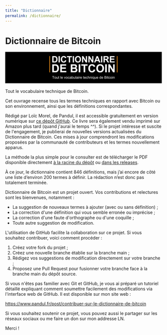 ```yaml
---
title: "Dictionnaire"
permalink: /dictionnaire/
---
```


# Dictionnaire de Bitcoin

<img src="assets/img/cover-dictionnaire.png" alt="Cover — Dictionnaire de Bitcoin" />

Tout le vocabulaire technique de Bitcoin.

Cet ouvrage recense tous les termes techniques en rapport avec Bitcoin ou son environnement, ainsi que les définitions correspondantes.

Rédigé par Loïc Morel, de Pandul, il est accessible gratuitement en version numérique sur [ce dépôt GitHub](https://github.com/LoicPandul/Dictionnaire-de-Bitcoin). Ce livre sera également vendu imprimé sur Amazon plus tard (quand j'aurai le temps ^^). Si le projet intéresse et suscite de l'engagement, je publierai de nouvelles versions actualisées du Dictionnaire de Bitcoin. Ces mises à jour comprendront les modifications proposées par la communauté de contributeurs et les termes nouvellement apparus.

La méthode la plus simple pour le consulter est de télécharger le PDF disponible directement [à la racine du dépôt](https://github.com/LoicPandul/Dictionnaire-de-Bitcoin/blob/main/Dictionnaire%20de%20Bitcoin.pdf) ou [dans les releases](https://github.com/LoicPandul/Dictionnaire-de-Bitcoin/releases).

À ce jour, le dictionnaire contient 846 définitions, mais j’ai encore de côté une liste d’environ 200 termes à définir. La rédaction n’est donc pas totalement terminée.

Dictionnaire de Bitcoin est un projet ouvert. Vos contributions et relectures sont les bienvenues, notamment :

- La suggestion de nouveaux termes à ajouter (avec ou sans définition) ;
- La correction d'une définition qui vous semble erronée ou imprécise ;
- La correction d'une faute d'orthographe ou d'une coquille ;
- Toute autre suggestion de modification.

L'utilisation de GitHub facilite la collaboration sur ce projet. Si vous souhaitez contribuer, voici comment procéder :

1. Créez votre fork du projet ;
2. Créez une nouvelle branche établie sur la branche main ;
3. Rédigez vos suggestions de modification directement sur votre branche ;
4. Proposez une Pull Request pour fusionner votre branche face à la branche main du dépôt source.

Si vous n'êtes pas familier avec Git et GitHub, je vous ai préparé un tutoriel détaillé expliquant comment soumettre facilement des modifications via l'interface web de GitHub. Il est disponible sur mon site web :

https://www.pandul.fr/post/contribuer-sur-le-dictionnaire-de-bitcoin

Si vous souhaitez soutenir ce projet, vous pouvez aussi le partager sur les réseaux sociaux ou me faire un don sur mon addresse LN.

Merci !
